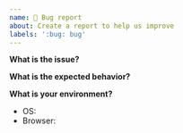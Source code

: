 ```yaml
---
name: 🐛 Bug report
about: Create a report to help us improve
labels: ':bug: bug'
---
```


**What is the issue?**

**What is the expected behavior?**

**What is your environment?**

- OS:
- Browser:
